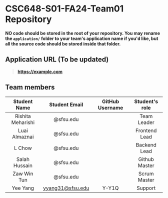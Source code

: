 # CSC648-S01-FA24-Team01 Repository

**NO code should be stored in the root of your repository. You may rename the
`application/` folder to your team's application name if you'd like, but all the
source code should be stored inside that folder.**

## Application URL (To be updated)

>**https://example.com**

## Team members

| **Student Name**        | **Student Email**     | **GitHub Username** | **Student's role** |
| :----------:        | :-----------:      | :-------------: | :------------: |
| Rishita Meharishi   |  @sfsu.edu         |                 |  Team Leader   |
| Luai Almaznai       |  @sfsu.edu         |                 |  Frontend Lead  |
| L Chow              |  @sfsu.edu         |                 |  Backend Lead   |
| Salah Hussain       |  @sfsu.edu         |                 |  Github Master   |
| Zaw Win Tun         |  @sfsu.edu         |                 |  Scrum Master   |
| Yee Yang            | yyang31@sfsu.edu   |     Y-Y1Q       |  Support   |
